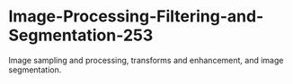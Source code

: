 # Image-Processing-Filtering-and-Segmentation-253
Image sampling and processing, transforms and enhancement, and image segmentation.
